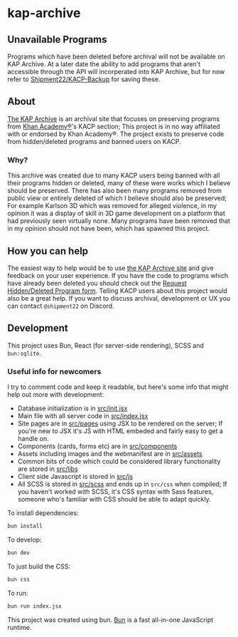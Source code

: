 # kap-archive

## Unavailable Programs

Programs which have been deleted before archival will not be available on KAP Archive. At a later date the ability to add programs that aren't accessible through the API will incorperated into KAP Archive, but for now refer to [Shipment22/KACP-Backup](https://github.com/Shipment22/KACP-backup/tree/main) for saving these.

## About

[The KAP Archive](https://kap-archive.bhavjit.com/) is an archival site that focuses on preserving programs from [Khan Academy®](https://khanacademy.org/)'s KACP section;
This project is in no way affiliated with or endorsed by Khan Academy®.
The project exists to preserve code from hidden/deleted programs and banned users on KACP.

### Why?

This archive was created due to many KACP users being banned with all their programs hidden or deleted, many of these were works which I believe should be preserved. 
There has also been many programs removed from public view or entirely deleted of which I believe should also be preserved; For example Karlson 3D which was removed for alleged violence, in my opinion it was a display of skill in 3D game development on a platform that had previously seen virtually none.
Many programs have been removed that in my opinion should not have been, which has spawned this project.

## How you can help

The easiest way to help would be to use [the KAP Archive site](https://kap-archive.bhavjit.com/) and give feedback on your user experience. If you have the code to programs which have already been deleted you should check out the [Request Hidden/Deleted Program form](https://kap-archive.bhavjit.com/request_by_code). Telling KACP users about this project would also be a great help. If you want to discuss archival, development or UX you can contact `@shipment22` on Discord.


## Development

This project uses Bun, React (for server-side rendering), SCSS and `bun:sqlite`.


### Useful info for newcomers

I try to comment code and keep it readable, but here's some info that might help out more with development:

- Database initialization is in [src/init.jsx](https://github.com/Shipment22/KAP-Archive/blob/main/src/init.jsx)
- Main file with all server code in [src/index.jsx](https://github.com/Shipment22/KAP-Archive/blob/main/src/index.jsx)
- Site pages are in [src/pages](https://github.com/Shipment22/KAP-Archive/tree/main/src/pages) using JSX to be rendered on the server; If you're new to JSX it's JS with HTML embeded and fairly easy to get a handle on.
- Components (cards, forms etc) are in [src/components](https://github.com/Shipment22/KAP-Archive/tree/main/src/components)
- Assets including images and the webmanifest are in [src/assets](https://github.com/Shipment22/KAP-Archive/tree/main/src/assets)
- Common bits of code which could be considered library functionality are stored in [src/libs](https://github.com/Shipment22/KAP-Archive/tree/main/src/libs)
- Client side Javascript is stored in [src/js](https://github.com/Shipment22/KAP-Archive/tree/main/src/js)
- All SCSS is stored in [src/scss](https://github.com/Shipment22/KAP-Archive/tree/main/src/scss) and ends up in `src/css` when compiled; If you haven't worked with SCSS, it's CSS syntax with Sass features, someone who's familiar with CSS should be able to adapt quickly.

  
To install dependencies:

```bash
bun install
```

To develop:

```bash
bun dev
```

To just build the CSS:

```bash
bun css
```

To run:

```bash
bun run index.jsx
```

This project was created using bun. [Bun](https://bun.sh) is a fast all-in-one JavaScript runtime.
